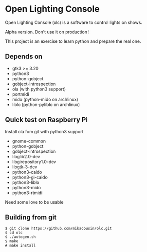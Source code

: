 
# Open Lighting Console

Open Lighting Console (olc) is a software to control lights on shows.

Alpha version. Don't use it on production !

This project is an exercise to learn python and prepare the real one.

## Depends on
- gtk3 >= 3.20
- python3
- python-gobject
- gobject-introspection
- ola (with python3 support) 
- portmidi
- mido (python-mido on archlinux)
- liblo (python-pyliblo on archlinux)

## Quick test on Raspberry Pi
Install ola fom git with python3 support

- gnome-common
- python-gobject
- gobject-introspection
- libglib2.0-dev
- libgirepository1.0-dev
- libgtk-3-dev
- python3-caido
- python3-gi-caido
- python3-liblo
- python3-mido
- python3-rtmidi

Need some love to be usable

## Building from git
```
$ git clone https://github.com/mikacousin/olc.git
$ cd olc
$ ./autogen.sh
$ make
# make install
```
